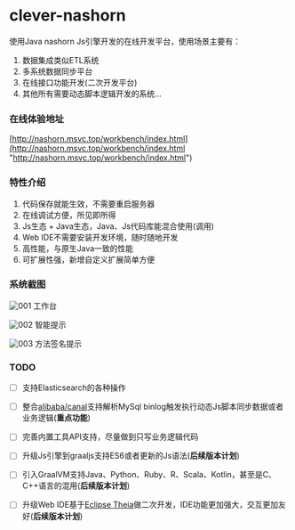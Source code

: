# clever-nashorn
使用Java nashorn Js引擎开发的在线开发平台，使用场景主要有：
1. 数据集成类似ETL系统
2. 多系统数据同步平台
3. 在线接口功能开发(二次开发平台)
4. 其他所有需要动态脚本逻辑开发的系统...

### 在线体验地址

[http://nashorn.msvc.top/workbench/index.html](http://nashorn.msvc.top/workbench/index.html "http://nashorn.msvc.top/workbench/index.html")


### 特性介绍

1. 代码保存就能生效，不需要重启服务器
2. 在线调试方便，所见即所得
3. Js生态 + Java生态，Java、Js代码库能混合使用(调用)
4. Web IDE不需要安装开发环境，随时随地开发
5. 高性能，与原生Java一致的性能
6. 可扩展性强，新增自定义扩展简单方便

### 系统截图

![001](https://raw.githubusercontent.com/Lzw2016/clever-nashorn/master/images/001.png)
工作台


![002](https://raw.githubusercontent.com/Lzw2016/clever-nashorn/master/images/002.png)
智能提示


![003](https://raw.githubusercontent.com/Lzw2016/clever-nashorn/master/images/003.png)
方法签名提示

### TODO

- [ ] 支持Elasticsearch的各种操作
- [ ] 整合[alibaba/canal](https://github.com/alibaba/canal "alibaba/canal")支持解析MySql binlog触发执行动态Js脚本同步数据或者业务逻辑(**重点功能**)
- [ ] 完善内置工具API支持，尽量做到只写业务逻辑代码
- [ ] 升级Js引擎到graaljs支持ES6或者更新的Js语法(**后续版本计划**)
- [ ] 引入GraalVM支持Java、Python、Ruby、R、Scala、Kotlin，甚至是C、C++语言的混用(**后续版本计划**)
- [ ] 升级Web IDE基于[Eclipse Theia](https://theia-ide.org/ "Eclipse Theia")做二次开发，IDE功能更加强大，交互更加友好(**后续版本计划**)

